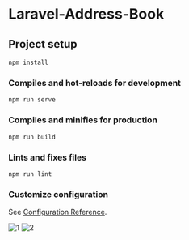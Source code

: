 # Laravel-Address-Book

## Project setup
```
npm install
```

### Compiles and hot-reloads for development
```
npm run serve
```

### Compiles and minifies for production
```
npm run build
```

### Lints and fixes files
```
npm run lint
```

### Customize configuration
See [Configuration Reference](https://cli.vuejs.org/config/).


![1](https://github.com/user-attachments/assets/3e285032-0b76-4b26-ac7f-7deae6ad500c)
![2](https://github.com/user-attachments/assets/a0ea260d-508b-4245-a22c-688d7901006d)
